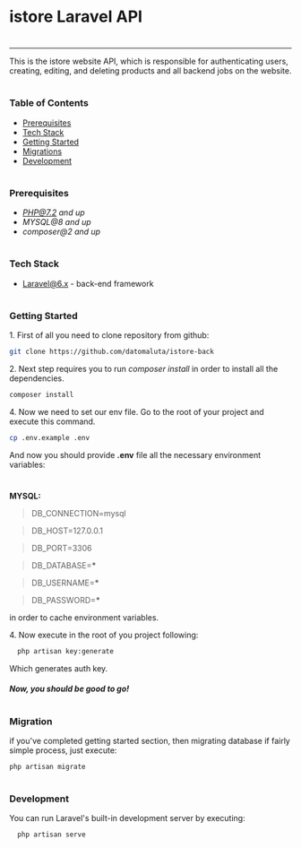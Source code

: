 <div style="display:flex; align-items: center">
  <h1 style="position:relative; top: -6px" >istore Laravel API</h1>
</div>

---

This is the istore website API, which is responsible for authenticating users, creating, editing, and deleting products and all backend jobs on the website.

#

### Table of Contents

-   [Prerequisites](#prerequisites)
-   [Tech Stack](#tech-stack)
-   [Getting Started](#getting-started)
-   [Migrations](#migration)
-   [Development](#development)

#

### Prerequisites

-   *PHP@7.2 and up*
-   _MYSQL@8 and up_
-   _composer@2 and up_

#

### Tech Stack

-   [Laravel@6.x](https://laravel.com/docs/6.x) - back-end framework

#

### Getting Started

1\. First of all you need to clone repository from github:

```sh
git clone https://github.com/datomaluta/istore-back
```

2\. Next step requires you to run _composer install_ in order to install all the dependencies.

```sh
composer install
```

4\. Now we need to set our env file. Go to the root of your project and execute this command.

```sh
cp .env.example .env
```

And now you should provide **.env** file all the necessary environment variables:

#

**MYSQL:**

> DB_CONNECTION=mysql

> DB_HOST=127.0.0.1

> DB_PORT=3306

> DB_DATABASE=**\***

> DB_USERNAME=**\***

> DB_PASSWORD=**\***

in order to cache environment variables.

4\. Now execute in the root of you project following:

```sh
  php artisan key:generate
```

Which generates auth key.

##### Now, you should be good to go!

#

### Migration

if you've completed getting started section, then migrating database if fairly simple process, just execute:

```sh
php artisan migrate
```

#

### Development

You can run Laravel's built-in development server by executing:

```sh
  php artisan serve
```
